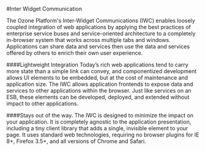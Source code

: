 #Inter Widget Communication

The Ozone Platform's Inter-Widget Communications (IWC) enables loosely coupled integration of web
applications by applying the best practices of enterprise service buses and service-oriented
architecture to a completely in-browser system that works across multiple tabs and windows.
Applications can share data and services then use the data and services offered by others to enrich
their own user experience.

####Lightweight Integration
Today’s rich web applications tend to carry more state than a simple link can convey, and
componentized development allows UI elements to be embedded, but at the cost of maintenance
and application size. The IWC allows application frontends to expose data and services to other
applications within the browser. Just like services on an ESB, these elements can be developed,
deployed, and extended without impact to other applications.

####Stays out of the way.
The IWC is designed to minimize the impact on your application. It is completely agnostic to the
application presentation, including a tiny client library that adds a single, invisible element to
your page. It uses standard web technologies, requiring no browser plugins for IE 8+, Firefox 3.5+,
and all versions of Chrome and Safari.

